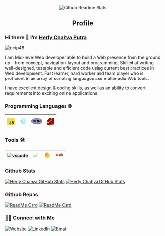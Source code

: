 <p align="center">
 <img width="100px" src="https://res.cloudinary.com/anuraghazra/image/upload/v1594908242/logo_ccswme.svg" align="center" alt="Github Readme Stats" />
 <h2 align="center">Profile</h2>
</p>

### Hi there 👋 I'm [Herly Chahya Putra](http://iniherly.xyz)

<img src="https://komarev.com/ghpvc/?username=ncip48" alt="ncip48" />

<div>
 <p>
I am Mid-level Web developer able to build a Web presence from the ground up - from concept, navigation, layout and programming. Skilled at writing well-designed, testable and efficient code using current best practices in Web development. Fast learner, hard worker and team player who is proficient in an array of scripting languages and multimedia Web tools.

I have excellent design & coding skills, as well as an ability to convert requirements into exciting online applications.
</p>
</div>

### Programming Languages 🌐

| [<img src="https://raw.githubusercontent.com/github/explore/80688e429a7d4ef2fca1e82350fe8e3517d3494d/topics/javascript/javascript.png" alt="jQuery" width="24">](https://jquery.com/) | [<img src="https://raw.githubusercontent.com/github/explore/80688e429a7d4ef2fca1e82350fe8e3517d3494d/topics/react/react.png" alt="React" width="24">](https://reactjs.org/) | [<img src="https://raw.githubusercontent.com/github/explore/80688e429a7d4ef2fca1e82350fe8e3517d3494d/topics/php/php.png" alt="php" width="38">](https://php.net/) | [<img src="https://raw.githubusercontent.com/github/explore/80688e429a7d4ef2fca1e82350fe8e3517d3494d/topics/ruby/ruby.png" alt="Ruby" width="24">](https://ruby-lang.org/)
|---|---|---|---|
 
### Tools 🛠️

| [<img src="https://upload.wikimedia.org/wikipedia/commons/thumb/2/2d/Visual_Studio_Code_1.18_icon.svg/1200px-Visual_Studio_Code_1.18_icon.svg.png" alt="vscode" width="24">](https://code.visualstudio.com/) | [<img src="https://raw.githubusercontent.com/github/explore/80688e429a7d4ef2fca1e82350fe8e3517d3494d/topics/mysql/mysql.png" alt="mysql" width="24">](https://www.mysql.com/) |  [<img src="https://raw.githubusercontent.com/github/explore/80688e429a7d4ef2fca1e82350fe8e3517d3494d/topics/firebase/firebase.png" alt="firebase" width="24">](https://firebase.google.com/) | [<img src="https://raw.githubusercontent.com/github/explore/80688e429a7d4ef2fca1e82350fe8e3517d3494d/topics/git/git.png" alt="Git" width="24">](https://git-scm.com/) 
|---|---|---|---|

### Github Stats

[![Herly Chahya GitHub Stats](https://github-readme-stats.vercel.app/api/top-langs/?username=ncip48&layout=compact&hide=html)](https://github.com/ncip48) [![Herly Chahya GitHub Stats](https://github-readme-stats.vercel.app/api?username=ncip48&show_icons=true&count_private=true)](https://github.com/ncip48)

### Github Repos

[![ReadMe Card](https://github-readme-stats.vercel.app/api/pin/?username=ncip48&repo=DW18RJXC7_library&show_owner=true)](https://github.com/ncip48/DW18RJXC7_library)
[![ReadMe Card](https://github-readme-stats.vercel.app/api/pin/?username=ncip48&repo=DW18RJXC7_literature&show_owner=true)](https://github.com/ncip48/DW18RJXC7_literature)

<h3> 🤝🏻 Connect with Me </h3>

<p align="left">
<a href="https://www.iniherly.xyz" target="_blank"><img alt="Website" src="https://img.shields.io/badge/Website-www.iniherly.xyz-red?style=flat&logo=google-chrome"></a>
<a href="https://www.linkedin.com/in/herlycp/" target="_blank"><img alt="LinkedIn" src="https://img.shields.io/badge/LinkedIn-@herlycp-red?style=flat&logo=linkedin"></a>
<a href="mailto:mbahcip00@gmail.com"><img alt="Email" src="https://img.shields.io/badge/Email-mbahcip00@gmail.com-red?style=flat&logo=gmail"></a>
</p>
